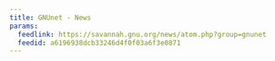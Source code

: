 ```yaml
---
title: GNUnet - News
params:
  feedlink: https://savannah.gnu.org/news/atom.php?group=gnunet
  feedid: a6196938dcb33246d4f0f03a6f3e0871
---
```

